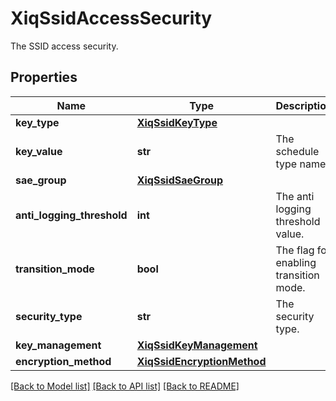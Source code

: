 # XiqSsidAccessSecurity

The SSID access security.
## Properties
Name | Type | Description | Notes
------------ | ------------- | ------------- | -------------
**key_type** | [**XiqSsidKeyType**](XiqSsidKeyType.md) |  | [optional] 
**key_value** | **str** | The schedule type name. | [optional] 
**sae_group** | [**XiqSsidSaeGroup**](XiqSsidSaeGroup.md) |  | [optional] 
**anti_logging_threshold** | **int** | The anti logging threshold value. | [optional] 
**transition_mode** | **bool** | The flag for enabling transition mode. | [optional] 
**security_type** | **str** | The security type. | [optional] 
**key_management** | [**XiqSsidKeyManagement**](XiqSsidKeyManagement.md) |  | [optional] 
**encryption_method** | [**XiqSsidEncryptionMethod**](XiqSsidEncryptionMethod.md) |  | [optional] 

[[Back to Model list]](../README.md#documentation-for-models) [[Back to API list]](../README.md#documentation-for-api-endpoints) [[Back to README]](../README.md)


